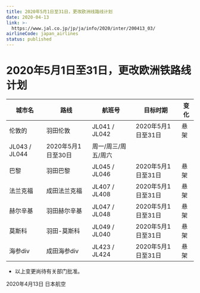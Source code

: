 ```yaml
---
title: 2020年5月1日至31日，更改欧洲线路线计划
date: 2020-04-13
link: >-
  https://www.jal.co.jp/jp/ja/info/2020/inter/200413_03/
airlineCode: japan_airlines
status: published
---
```

# 2020年5月1日至31日，更改欧洲铁路线计划

城市名 | 路线 | 航班号 | 目标时期 | 变化  
---|---|---|---|---  
伦敦的 | 羽田伦敦 | JL041 / JL042 | 2020年5月1日至31日 | 悬架  
JL043 / JL044 | 2020年5月1日至30日 | 周一/周三/周五/周六  
巴黎 | 羽田巴黎 | JL045 / JL046 | 2020年5月1日至31日 | 悬架  
法兰克福 | 成田法兰克福 | JL407 / JL408 | 2020年5月1日至31日 | 悬架  
赫尔辛基 | 羽田赫尔辛基 | JL047 / JL048 | 2020年5月1日至31日 | 悬架  
莫斯科 | 羽田-莫斯科 | JL049 / JL040 | 2020年5月1日至31日 | 悬架  
海参div | 成田海参div | JL423 / JL424 | 2020年5月1日至31日 | 悬架  
  
* 以上变更尚待有关部门批准。

2020年4月13日 日本航空
